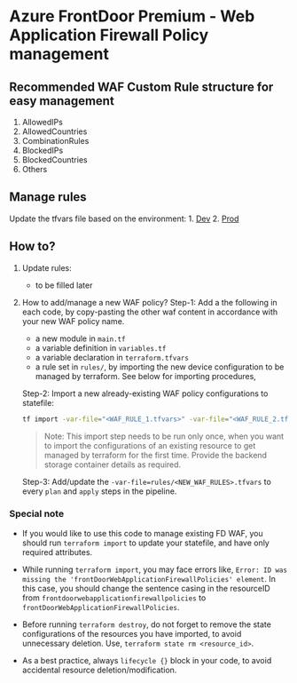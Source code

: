 # Azure FrontDoor Premium - Web Application Firewall Policy management

## Recommended WAF Custom Rule structure for easy management

1. AllowedIPs
2. AllowedCountries
3. CombinationRules
4. BlockedIPs
5. BlockedCountries
6. Others

## Manage rules

Update the tfvars file based on the environment:
    1. [Dev](./policydev/waf_rules/custom_rules.tfvars)
    2. [Prod](./policyprod/waf_rules/custom_rules.tfvars)

## How to?

1. Update rules:
    - to be filled later
2. How to add/manage a new WAF policy?
    Step-1: Add a the following in each code, by copy-pasting the other waf content in accordance with your new WAF policy name.
    - a new module in `main.tf`
    - a variable definition in `variables.tf`
    - a variable declaration in `terraform.tfvars`
    - a rule set in `rules/`, by importing the new device configuration to be managed by terraform. See below for importing procedures,
    
    Step-2: Import a new already-existing WAF policy configurations to statefile:
    ```sh
    tf import -var-file="<WAF_RULE_1.tfvars>" -var-file="<WAF_RULE_2.tfvars>" ... module.<NEW_WAF_MODULE_NAME>.azurerm_cdn_frontdoor_firewall_policy.waf_policy <ARM_ID>
    ```

    > Note: This import step needs to be run only once, when you want to import the configurations of an existing resource to get managed by terraform for the first time. Provide the backend storage container details as required.

    Step-3: Add/update the `-var-file=rules/<NEW_WAF_RULES>.tfvars` to every `plan` and `apply` steps in the pipeline.

### Special note

- If you would like to use this code to manage existing FD WAF, you should run `terraform import` to update your statefile, and have only required attributes.

-  While running `terraform import`, you may face errors like, `Error: ID was missing the 'frontDoorWebApplicationFirewallPolicies' element`. In this case, you should change the sentence casing in the resourceID from `frontdoorwebapplicationfirewallpolicies` to `frontDoorWebApplicationFirewallPolicies`.

- Before running `terraform destroy`, do not forget to remove the state configurations of the resources you have imported, to avoid unnecessary deletion. Use, `terraform state rm <resource_id>`.

- As a best practice, always `lifecycle {}` block in your code, to avoid accidental resource deletion/modification.